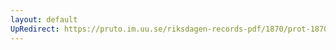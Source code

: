 ```yaml
---
layout: default
UpRedirect: https://pruto.im.uu.se/riksdagen-records-pdf/1870/prot-1870--ak--309/prot-1870--ak--309_003.pdf
---
```


